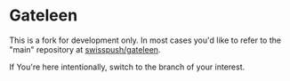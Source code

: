 # Gateleen

This is a fork for development only. In most cases you'd like to refer to the
"main" repository at [swisspush/gateleen](https://github.com/swisspush/gateleen).

If You're here intentionally, switch to the branch of your interest.

